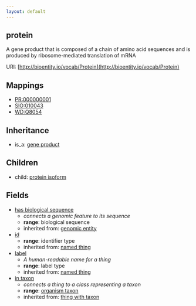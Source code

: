 ```yaml
---
layout: default
---
```


## protein


A gene product that is composed of a chain of amino acid sequences and is produced by ribosome-mediated translation of mRNA

URI: [http://bioentity.io/vocab/Protein](http://bioentity.io/vocab/Protein)
## Mappings

 * [PR:000000001](http://purl.obolibrary.org/obo/PR_000000001)
 * [SIO:010043](http://purl.obolibrary.org/obo/SIO_010043)
 * [WD:Q8054](http://purl.obolibrary.org/obo/WD_Q8054)

## Inheritance

 *  is_a: [gene product](GeneProduct.html)

## Children

 *  child: [protein isoform](ProteinIsoform.html)


## Fields

 * [has biological sequence](has_biological_sequence.html)
    * _connects a genomic feature to its sequence_
    * __range__: biological sequence
    * inherited from: [genomic entity](GenomicEntity.html)
 * [id](id.html)
    * __range__: identifier type
    * inherited from: [named thing](NamedThing.html)
 * [label](label.html)
    * _A human-readable name for a thing_
    * __range__: label type
    * inherited from: [named thing](NamedThing.html)
 * [in taxon](in_taxon.html)
    * _connects a thing to a class representing a taxon_
    * __range__: [organism taxon](OrganismTaxon.html)
    * inherited from: [thing with taxon](ThingWithTaxon.html)
